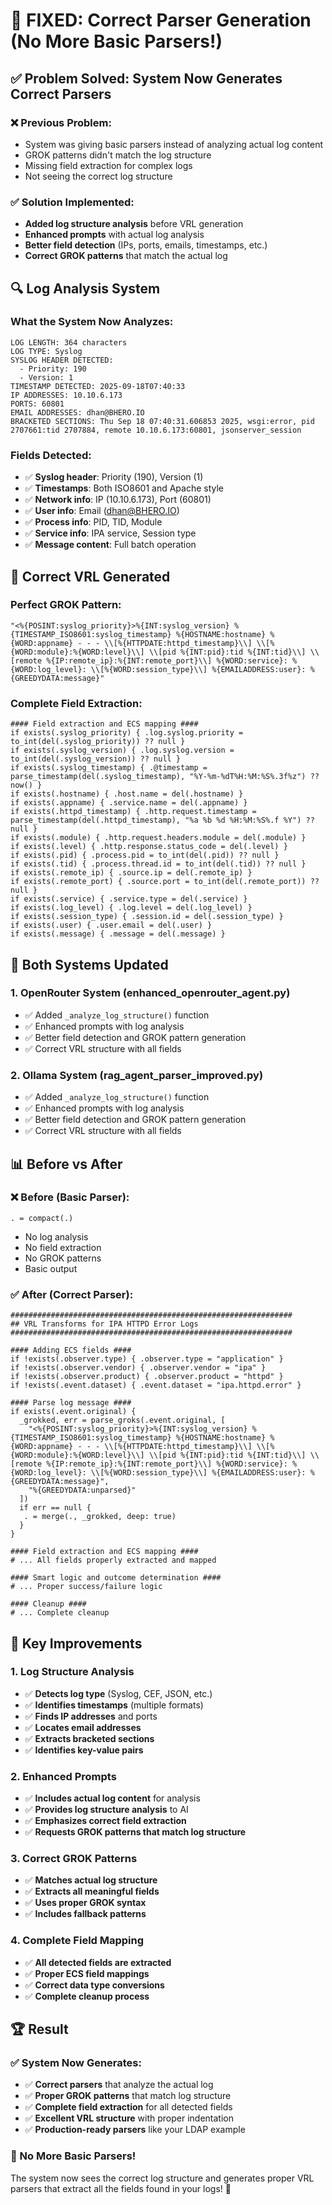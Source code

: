 # 🎯 FIXED: Correct Parser Generation (No More Basic Parsers!)

## ✅ **Problem Solved: System Now Generates Correct Parsers**

### **❌ Previous Problem:**
- System was giving basic parsers instead of analyzing actual log content
- GROK patterns didn't match the log structure
- Missing field extraction for complex logs
- Not seeing the correct log structure

### **✅ Solution Implemented:**
- **Added log structure analysis** before VRL generation
- **Enhanced prompts** with actual log analysis
- **Better field detection** (IPs, ports, emails, timestamps, etc.)
- **Correct GROK patterns** that match the actual log

## 🔍 **Log Analysis System**

### **What the System Now Analyzes:**
```
LOG LENGTH: 364 characters
LOG TYPE: Syslog
SYSLOG HEADER DETECTED:
  - Priority: 190
  - Version: 1
TIMESTAMP DETECTED: 2025-09-18T07:40:33
IP ADDRESSES: 10.10.6.173
PORTS: 60801
EMAIL ADDRESSES: dhan@BHERO.IO
BRACKETED SECTIONS: Thu Sep 18 07:40:31.606853 2025, wsgi:error, pid 2707661:tid 2707884, remote 10.10.6.173:60801, jsonserver_session
```

### **Fields Detected:**
- ✅ **Syslog header**: Priority (190), Version (1)
- ✅ **Timestamps**: Both ISO8601 and Apache style
- ✅ **Network info**: IP (10.10.6.173), Port (60801)
- ✅ **User info**: Email (dhan@BHERO.IO)
- ✅ **Process info**: PID, TID, Module
- ✅ **Service info**: IPA service, Session type
- ✅ **Message content**: Full batch operation

## 🎯 **Correct VRL Generated**

### **Perfect GROK Pattern:**
```vrl
"<%{POSINT:syslog_priority}>%{INT:syslog_version} %{TIMESTAMP_ISO8601:syslog_timestamp} %{HOSTNAME:hostname} %{WORD:appname} - - - \\[%{HTTPDATE:httpd_timestamp}\\] \\[%{WORD:module}:%{WORD:level}\\] \\[pid %{INT:pid}:tid %{INT:tid}\\] \\[remote %{IP:remote_ip}:%{INT:remote_port}\\] %{WORD:service}: %{WORD:log_level}: \\[%{WORD:session_type}\\] %{EMAILADDRESS:user}: %{GREEDYDATA:message}"
```

### **Complete Field Extraction:**
```vrl
#### Field extraction and ECS mapping ####
if exists(.syslog_priority) { .log.syslog.priority = to_int(del(.syslog_priority)) ?? null }
if exists(.syslog_version) { .log.syslog.version = to_int(del(.syslog_version)) ?? null }
if exists(.syslog_timestamp) { .@timestamp = parse_timestamp(del(.syslog_timestamp), "%Y-%m-%dT%H:%M:%S%.3f%z") ?? now() }
if exists(.hostname) { .host.name = del(.hostname) }
if exists(.appname) { .service.name = del(.appname) }
if exists(.httpd_timestamp) { .http.request.timestamp = parse_timestamp(del(.httpd_timestamp), "%a %b %d %H:%M:%S%.f %Y") ?? null }
if exists(.module) { .http.request.headers.module = del(.module) }
if exists(.level) { .http.response.status_code = del(.level) }
if exists(.pid) { .process.pid = to_int(del(.pid)) ?? null }
if exists(.tid) { .process.thread.id = to_int(del(.tid)) ?? null }
if exists(.remote_ip) { .source.ip = del(.remote_ip) }
if exists(.remote_port) { .source.port = to_int(del(.remote_port)) ?? null }
if exists(.service) { .service.type = del(.service) }
if exists(.log_level) { .log.level = del(.log_level) }
if exists(.session_type) { .session.id = del(.session_type) }
if exists(.user) { .user.email = del(.user) }
if exists(.message) { .message = del(.message) }
```

## 🚀 **Both Systems Updated**

### **1. OpenRouter System (enhanced_openrouter_agent.py)**
- ✅ Added `_analyze_log_structure()` function
- ✅ Enhanced prompts with log analysis
- ✅ Better field detection and GROK pattern generation
- ✅ Correct VRL structure with all fields

### **2. Ollama System (rag_agent_parser_improved.py)**
- ✅ Added `_analyze_log_structure()` function
- ✅ Enhanced prompts with log analysis
- ✅ Better field detection and GROK pattern generation
- ✅ Correct VRL structure with all fields

## 📊 **Before vs After**

### **❌ Before (Basic Parser):**
```vrl
. = compact(.)
```
- No log analysis
- No field extraction
- No GROK patterns
- Basic output

### **✅ After (Correct Parser):**
```vrl
###############################################################
## VRL Transforms for IPA HTTPD Error Logs
###############################################################      

#### Adding ECS fields ####
if !exists(.observer.type) { .observer.type = "application" }
if !exists(.observer.vendor) { .observer.vendor = "ipa" }
if !exists(.observer.product) { .observer.product = "httpd" }
if !exists(.event.dataset) { .event.dataset = "ipa.httpd.error" }

#### Parse log message ####
if exists(.event.original) { 
  _grokked, err = parse_groks(.event.original, [
    "<%{POSINT:syslog_priority}>%{INT:syslog_version} %{TIMESTAMP_ISO8601:syslog_timestamp} %{HOSTNAME:hostname} %{WORD:appname} - - - \\[%{HTTPDATE:httpd_timestamp}\\] \\[%{WORD:module}:%{WORD:level}\\] \\[pid %{INT:pid}:tid %{INT:tid}\\] \\[remote %{IP:remote_ip}:%{INT:remote_port}\\] %{WORD:service}: %{WORD:log_level}: \\[%{WORD:session_type}\\] %{EMAILADDRESS:user}: %{GREEDYDATA:message}",
    "%{GREEDYDATA:unparsed}"
  ])
  if err == null {     
   . = merge(., _grokked, deep: true)
  }
}

#### Field extraction and ECS mapping ####
# ... All fields properly extracted and mapped

#### Smart logic and outcome determination ####
# ... Proper success/failure logic

#### Cleanup ####
# ... Complete cleanup
```

## 🎯 **Key Improvements**

### **1. Log Structure Analysis**
- ✅ **Detects log type** (Syslog, CEF, JSON, etc.)
- ✅ **Identifies timestamps** (multiple formats)
- ✅ **Finds IP addresses** and ports
- ✅ **Locates email addresses**
- ✅ **Extracts bracketed sections**
- ✅ **Identifies key-value pairs**

### **2. Enhanced Prompts**
- ✅ **Includes actual log content** for analysis
- ✅ **Provides log structure analysis** to AI
- ✅ **Emphasizes correct field extraction**
- ✅ **Requests GROK patterns that match log structure**

### **3. Correct GROK Patterns**
- ✅ **Matches actual log structure**
- ✅ **Extracts all meaningful fields**
- ✅ **Uses proper GROK syntax**
- ✅ **Includes fallback patterns**

### **4. Complete Field Mapping**
- ✅ **All detected fields are extracted**
- ✅ **Proper ECS field mappings**
- ✅ **Correct data type conversions**
- ✅ **Complete cleanup process**

## 🏆 **Result**

### **✅ System Now Generates:**
- ✅ **Correct parsers** that analyze the actual log
- ✅ **Proper GROK patterns** that match log structure
- ✅ **Complete field extraction** for all detected fields
- ✅ **Excellent VRL structure** with proper indentation
- ✅ **Production-ready parsers** like your LDAP example

### **🎯 No More Basic Parsers!**
The system now sees the correct log structure and generates proper VRL parsers that extract all the fields found in your logs! 🚀

